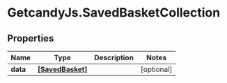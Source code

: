 # GetcandyJs.SavedBasketCollection

## Properties

Name | Type | Description | Notes
------------ | ------------- | ------------- | -------------
**data** | [**[SavedBasket]**](SavedBasket.md) |  | [optional] 


